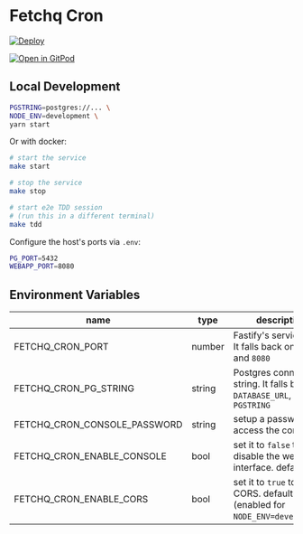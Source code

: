 # Fetchq Cron

[![Deploy](https://www.herokucdn.com/deploy/button.svg)](https://heroku.com/deploy)

[![Open in GitPod](https://gitpod.io/button/open-in-gitpod.svg)](https://gitpod.io#https://github.com/marcopeg/fetchq-cron)

## Local Development

```bash
PGSTRING=postgres://... \
NODE_ENV=development \
yarn start
```

Or with docker:

```bash
# start the service
make start

# stop the service
make stop

# start e2e TDD session
# (run this in a different terminal)
make tdd
```

Configure the host's ports via `.env`:

```bash
PG_PORT=5432
WEBAPP_PORT=8080
```

## Environment Variables

| name                         | type   | description                                                                           |
| ---------------------------- | ------ | ------------------------------------------------------------------------------------- |
| FETCHQ_CRON_PORT             | number | Fastify's service port. It falls back on `PORT` and `8080`                            |
| FETCHQ_CRON_PG_STRING        | string | Postgres connection string. It falls back on `DATABASE_URL`, `PGSTRING`               |
| FETCHQ_CRON_CONSOLE_PASSWORD | string | setup a password to access the console                                                |
| FETCHQ_CRON_ENABLE_CONSOLE   | bool   | set it to `false` to disable the web interface. default: `true`                       |
| FETCHQ_CRON_ENABLE_CORS      | bool   | set it to `true` to enable CORS. default `false` (enabled for `NODE_ENV=development`) |
